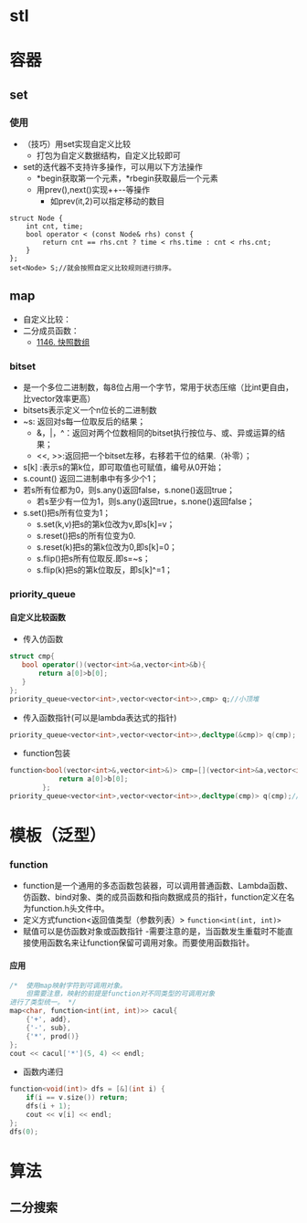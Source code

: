# stl
# 容器
## set
### 使用
- （技巧）用set实现自定义比较
    - 打包为自定义数据结构，自定义比较即可
- set的迭代器不支持许多操作，可以用以下方法操作
    - \*begin获取第一个元素，\*rbegin获取最后一个元素
    - 用prev(),next()实现++--等操作
        - 如prev(it,2)可以指定移动的数目
```
struct Node {
    int cnt, time;
    bool operator < (const Node& rhs) const {
        return cnt == rhs.cnt ? time < rhs.time : cnt < rhs.cnt;
    }
};
set<Node> S;//就会按照自定义比较规则进行排序。
```
## map
- 自定义比较：
- 二分成员函数：
    - [1146. 快照数组](https://leetcode.cn/problems/snapshot-array/submissions/)
### bitset
- 是一个多位二进制数，每8位占用一个字节，常用于状态压缩（比int更自由，比vector<bool>效率更高）
- bitset<n>s表示定义一个n位长的二进制数
- ~s: 返回对s每一位取反后的结果；
    - &，|，^：返回对两个位数相同的bitset执行按位与、或、异或运算的结果；
    - <<, >>:返回把一个bitset左移，右移若干位的结果.（补零）；
- s[k] :表示s的第k位，即可取值也可赋值，编号从0开始；
- s.count() 返回二进制串中有多少个1；
- 若s所有位都为0，则s.any()返回false，s.none()返回true；
    - 若s至少有一位为1，则s.any()返回true，s.none()返回false；
- s.set()把s所有位变为1；
    - s.set(k,v)把s的第k位改为v,即s[k]=v；
    - s.reset()把s的所有位变为0.
    - s.reset(k)把s的第k位改为0,即s[k]=0；
    - s.flip()把s所有位取反.即s=~s；
    - s.flip(k)把s的第k位取反，即s[k]^=1；
### priority_queue
#### 自定义比较函数
- 传入仿函数
```c++
struct cmp{
   bool operator()(vector<int>&a,vector<int>&b){
       return a[0]>b[0]; 
   }
};
priority_queue<vector<int>,vector<vector<int>>,cmp> q;//小顶堆
```
- 传入函数指针(可以是lambda表达式的指针)
```c++
priority_queue<vector<int>,vector<vector<int>>,decltype(&cmp)> q(cmp);
```
- function包装
```c++
function<bool(vector<int>&,vector<int>&)> cmp=[](vector<int>&a,vector<int>&b)->bool{
            return a[0]>b[0];
        };
priority_queue<vector<int>,vector<vector<int>>,decltype(cmp)> q(cmp);//小顶堆
```
# 模板（泛型）

### function
- function是一个通用的多态函数包装器，可以调用普通函数、Lambda函数、仿函数、bind对象、类的成员函数和指向数据成员的指针，function定义在名为function.h头文件中。
- 定义方式function<返回值类型（参数列表）>
`function<int(int, int)>`
- 赋值可以是仿函数对象或函数指针
-需要注意的是，当函数发生重载时不能直接使用函数名来让function保留可调用对象。而要使用函数指针。
#### 应用
```c++
/*  使用map映射字符到可调用对象。
	但需要注意，映射的前提是function对不同类型的可调用对象
进行了类型统一。 */
map<char, function<int(int, int)>> cacul{
    {'+', add},
    {'-', sub},
    {'*', prod()}
};
cout << cacul['*'](5, 4) << endl;
```
- 函数内递归
```c++
function<void(int)> dfs = [&](int i) {
    if(i == v.size()) return;
    dfs(i + 1);
    cout << v[i] << endl;
};
dfs(0);
```
# 算法
## 二分搜索
